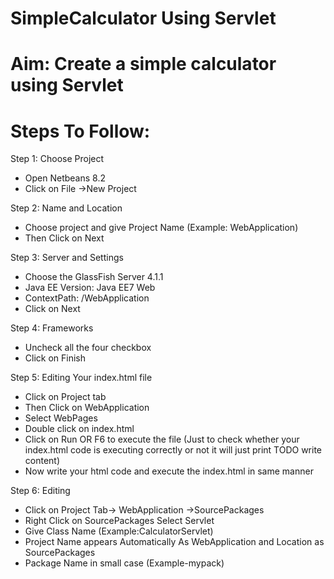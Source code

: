 # SimpleCalculator Using Servlet
# Aim: Create a simple calculator using Servlet





# Steps To Follow:

Step 1: Choose Project
* Open Netbeans 8.2
* Click on File ->New Project



Step 2: Name and Location
* Choose project and give Project Name (Example: WebApplication)
*	Then Click on Next


Step 3: Server and Settings
*	Choose the GlassFish Server 4.1.1
*	Java EE Version: Java EE7 Web
*	ContextPath: /WebApplication
*	Click on Next


Step 4: Frameworks
*	Uncheck all the four checkbox
*	Click on Finish


Step 5: Editing Your index.html file
*	Click on Project tab 
*	Then Click on WebApplication 
*	Select WebPages 
*	Double click on index.html
*	Click on Run OR F6 to execute the file (Just to check whether your index.html code is executing correctly or not it will just print TODO write content)
* Now write your html code and execute the index.html in same manner
 
 
 Step 6: Editing 
 * Click on Project Tab-> WebApplication ->SourcePackages 
 * Right Click on SourcePackages Select Servlet
 * Give Class Name (Example:CalculatorServlet)
 * Project Name appears Automatically As WebApplication and Location as SourcePackages
 * Package Name in small case (Example-mypack)
